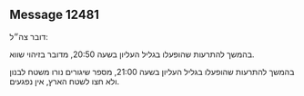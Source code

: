 ## Message 12481

דובר צה״ל:

בהמשך להתרעות שהופעלו בגליל העליון בשעה 20:50, מדובר בזיהוי שווא.

בהמשך להתרעות שהופעלו בגליל העליון בשעה 21:00, מספר שיגורים נורו משטח לבנון ולא חצו לשטח הארץ, אין נפגעים.

